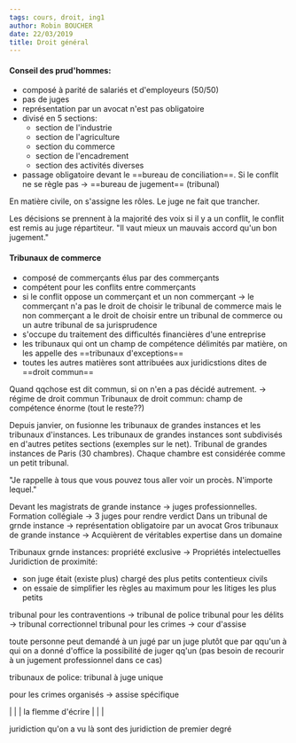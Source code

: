 ```yaml
---
tags: cours, droit, ing1
author: Robin BOUCHER
date: 22/03/2019
title: Droit général
---
```


#### Conseil des prud'hommes:
* composé à parité de salariés et d'employeurs (50/50)
* pas de juges
* représentation par un avocat n'est pas obligatoire
* divisé en 5 sections:
    * section de l'industrie
    * section de l'agriculture
    * section du commerce
    * section de l'encadrement
    * section des activités diverses
* passage obligatoire devant le ==bureau de conciliation==. Si le conflit ne se règle pas -> ==bureau de jugement== (tribunal)

En matière civile, on s'assigne les rôles. Le juge ne fait que trancher.

Les décisions se prennent à la majorité des voix
si il y a un conflit, le conflit est remis au juge répartiteur.
"Il vaut mieux un mauvais accord qu'un bon jugement."

#### Tribunaux de commerce

* composé de commerçants élus par des commerçants
* compétent pour les conflits entre commerçants
* si le conflit oppose un commerçant et un non commerçant -> le commerçant n'a pas le droit de choisir le tribunal de commerce mais le non commerçant a le droit de choisir entre un tribunal de commerce ou un autre tribunal de sa jurisprudence
* s'occupe du traitement des difficultés financières d'une entreprise
* les tribunaux qui ont un champ de compétence délimités par matière, on les appelle des ==tribunaux d'exceptions==
* toutes les autres matières sont attribuées aux juridicstions dites de ==droit commun==

Quand qqchose est dit commun, si on n'en a pas décidé autrement. -> régime de droit commun
Tribunaux de droit commun: champ de compétence énorme (tout le reste??)

Depuis janvier, on fusionne les tribunaux de grandes instances et les tribunaux d'instances.
Les tribunaux de grandes instances sont subdivisés en d'autres petites sections (exemples sur le net).
Tribunal de grandes instances de Paris (30 chambres).
Chaque chambre est considérée comme un petit tribunal.

"Je rappelle à tous que vous pouvez tous aller voir un procès. N'importe lequel."

Devant les magistrats de grande instance -> juges professionnelles.
Formation collégiale -> 3 juges pour rendre verdict
Dans un tribunal de grnde instance -> représentation obligatoire par un avocat
Gros tribunaux de grande instance -> Acquièrent de véritables expertise dans un domaine

Tribunaux grnde instances: propriété exclusive -> Propriétés intelectuelles
Juridiction de proximité:
* son juge était (existe plus) chargé des plus petits contentieux civils
* on essaie de simplifier les règles au maximum pour les litiges les plus petits

tribunal pour les contraventions -> tribunal de police
tribunal pour les délits -> tribunal correctionnel
tribunal pour les crimes -> cour d'assise

toute personne peut demandé à un jugé par un juge plutôt que par qqu'un à qui on a donné d'office la possibilité de juger qq'un (pas besoin de recourir à un jugement professionnel dans ce cas)

tribunaux de police: tribunal à juge unique

pour les crimes organisés -> assise spécifique

|
|
|
la flemme d'écrire
|
|
|

juridiction qu'on a vu là sont des juridiction de premier degré